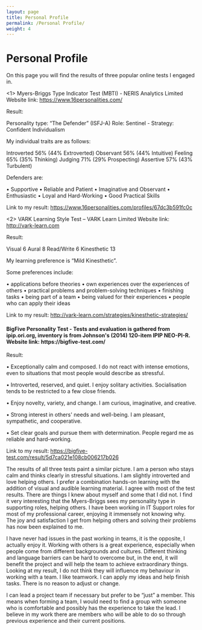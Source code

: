 ```yaml
---
layout: page
title: Personal Profile
permalink: /Personal Profile/
weight: 4
---
```


# **Personal Profile**

On this page you will find the results of three popular online tests I engaged in.

<1> Myers-Briggs Type Indicator Test (MBTI) - NERIS Analytics Limited
Website link: https://www.16personalities.com/

Result:

Personality type: “The Defender” (ISFJ-A)
Role: Sentinel - Strategy: Confident Individualism

My individual traits are as follows:

Introverted 56% (44% Extroverted)
Observant 56% (44% Intuitive)
Feeling 65% (35% Thinking)
Judging 71% (29% Prospecting)
Assertive 57% (43% Turbulent)

Defenders are:

•	Supportive
•	Reliable and Patient
•	Imaginative and Observant
•	Enthusiastic
•	Loyal and Hard-Working
•	Good Practical Skills

Link to my result: https://www.16personalities.com/profiles/67dc3b591fc0c



<2>	VARK Learning Style Test – VARK Learn Limited
Website link: http://vark-learn.com

Result:

Visual 6
Aural 8
Read/Write 6
Kinesthetic 13

My learning preference is “Mild Kinesthetic”.

Some preferences include:

•	applications before theories
•	own experiences over the experiences of others
•	practical problems and problem-solving techniques
•	finishing tasks
•	being part of a team
•	being valued for their experiences
•	people who can apply their ideas

Link to my result: http://vark-learn.com/strategies/kinesthetic-strategies/



<h4>BigFive Personality Test - Tests and evaluation is gathered from ipip.ori.org, inventory is from Johnson's (2014) 120-item IPIP NEO-PI-R.
Website link: https://bigfive-test.com/</h4>

Result:

•	Exceptionally calm and composed. I do not react with intense emotions, even to situations that most people would describe as stressful.

•	Introverted, reserved, and quiet. I enjoy solitary activities. Socialisation tends to be restricted to a few close friends.

•	Enjoy novelty, variety, and change. I am curious, imaginative, and creative.

•	Strong interest in others' needs and well-being. I am pleasant, sympathetic, and cooperative.

•	Set clear goals and pursue them with determination. People regard me as reliable and hard-working.

Link to my result: https://bigfive-test.com/result/5d7ca021e108cb006217b026


The results of all three tests paint a similar picture. I am a person who stays calm and thinks clearly in stressful situations. I am slightly introverted and love helping others.
I prefer a combination hands-on learning with the addition of visual and audible learning material. I agree with most of the test results. There are things I knew about myself and some that I did not. I find it very interesting that the Myers-Briggs sees my personality type in supporting roles, helping others. I have been working in IT Support roles for most of my professional career, enjoying it immensely not knowing why. The joy and satisfaction I get from helping others and solving their problems has now been explained to me.

I have never had issues in the past working in teams, it is the opposite, I actually enjoy it. Working with others is a great experience, especially when people come from different backgrounds and cultures. Different thinking and language barriers can be hard to overcome but, in the end, it will benefit the project and will help the team to achieve extraordinary things. Looking at my result, I do not think they will influence my behaviour in working with a team. I like teamwork. I can apply my ideas and help finish tasks. There is no reason to adjust or change.

I can lead a project team if necessary but prefer to be “just” a member. This means when forming a team, I would need to find a group with someone who is comfortable and possibly has the experience to take the lead. I believe in my work there are members who will be able to do so through previous experience and their current positions.
